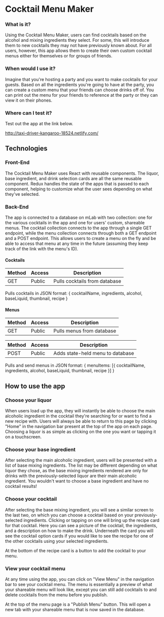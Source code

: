 # Cocktail Menu Maker

### What is it?

Using the Cocktail Menu Maker, users can find cocktails based on the alcohol and mixing ingredients they select. For some, this will introduce them to new cocktails they may not have previously known about. For all users, however, this app allows them to create their own custom cocktail menus either for themselves or for groups of friends. 

### When would I use it?

Imagine that you're hosting a party and you want to make cocktails for your guests. Based on all the ingredients you're going to have at the party, you can create a custom menu that your friends can choose drinks off of. You can print out the menu for your friends to reference at the party or they can view it on their phones.

### Where can I test it?

Test out the app at the link below.

http://taxi-driver-kangaroo-18524.netlify.com/



## Technologies

### Front-End

The Cocktail Menu Maker uses React with reusable components. The liquor, base ingredient, and drink selection cards are all the same reusable component. Redux handles the state of the apps that is passed to each component, helping to customize what the user sees depending on what they've selected.

### Back-End

The app is connected to a database on mLab with two collection: one for the various cocktails in the app and one for users' custom, shareable menus. The cocktail collection connects to the app through a single GET endpoint, while the menu collection connects through both a GET endpoint and a POST endpoint. This allows users to create a menu on the fly and be able to access that menu at any time in the future (assuming they keep track of the link with the menu's ID).

#### Cocktails

Method  | Access | Description |
| ------- |------- | ----------- |
| GET     | Public | Pulls cocktails from database |

Pulls cocktails in JSON format:
{
  cocktailName,
  ingredients,
  alcohol,
  baseLiquid,
  thumbnail,
  recipe
}

#### Menus

Method  | Access | Description |
| ------- |------- | ----------- |
| GET     | Public | Pulls menus from database |

Method  | Access | Description |
| ------- |------- | ----------- |
| POST     | Public | Adds state-held menu to database |

Pulls and send menus in JSON format:
{
  menuItems: [{
    cocktailName,
    ingredients,
    alcohol,
    baseLiquid,
    thumbnail,
    recipe
  }]
}

## How to use the app

### Choose your liquor

When users load up the app, they will instantly be able to choose the main alcoholic ingredient in the cocktail they're searching for or want to find a new recipe with. Users will always be able to return to this page by clicking "Home" in the navigation bar present at the top of the app on each page. Choosing a liquor is as simple as clicking on the one you want or tapping it on a touchscreen.

### Choose your base ingredient

After selecting the main alcoholic ingredient, users will be presented with a list of base mixing ingredients. The list may be different depending on what liquor they chose, as the base mixing ingredients rendered are only for drinks with the previously-selected liquor are their main alcoholic ingredient. You wouldn't want to choose a base ingredient and have no cocktail results!

### Choose your cocktail

After selecting the base mixing ingredient, you will see a similar screen to the last two, on which you can choose a cocktail based on your previously-selected ingredients. Clicking or tapping on one will bring up the recipe card for that cocktail. Here you can see a picture of the cocktail, the ingredients, and a description on how to make the drink. Underneath the card you will see the cocktail option cards if you would like to see the recipe for one of the other cocktails using your selected ingredients.

At the bottom of the recipe card is a button to add the cocktail to your menu.

### View your cocktail menu

At any time using the app, you can click on "View Menu" in the navigation bar to see your cocktail menu. The menu is essentially a preview of what your shareable menu will look like, except you can still add cocktails to and delete cocktails from the menu before you publish. 

At the top of the menu page is a "Publish Menu" button. This will open a new tab with your shareable menu that is now saved in the database.